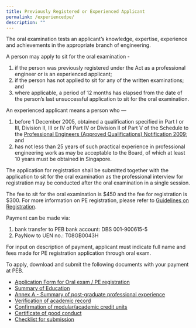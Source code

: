 ```yaml
---
title: Previously Registered or Experienced Applicant
permalink: /experiencedpe/
description: ""
---
```

The oral examination tests an applicant’s knowledge, expertise, experience and achievements in the appropriate branch of engineering.  
  
A person may apply to sit for the oral examination -
1. if the person was previously registered under the Act as a professional engineer or is an experienced applicant; 
2.  if the person has not applied to sit for any of the written examinations; and  
3.  where applicable, a period of 12 months has elapsed from the date of the person’s last unsuccessful application to sit for the oral examination.  

An experienced applicant means a person who —  
1. before 1 December 2005, obtained a qualification specified in Part I or III, Division II, III or IV of Part IV or Division II of Part V of the Schedule to the [Professional Engineers (Approved Qualifications) Notification 2009](/act-and-rules/); and  
2. has not less than 25 years of such practical experience in professional engineering work as may be acceptable to the Board, of which at least 10 years must be obtained in Singapore.  
  
The application for registration shall be submitted together with the application to sit for the oral examination as the professional interview for registration may be conducted after the oral examination in a single session.  
  
The fee to sit for the oral examination is $450 and the fee for registration is $300. For more information on PE registration, please refer to [Guidelines on Registration](/files/Downloads/Guidelines/RegistrationasPE.pdf).

Payment can be made via:
1. bank transfer to PEB bank account: DBS 001-900615-5
2. PayNow to UEN no.: T08GB0043H

For input on description of payment, applicant must indicate full name and fees made for PE registration application through oral exam.

To apply, download and submit the following documents with your payment at PEB.

* [Application Form for Oral exam / PE registration](https://go.gov.sg/oxu0z3)
* [Summary of Education](https://go.gov.sg/4erfoi)  
* [Annex A - Summary of post-graduate professional experience](https://go.gov.sg/ksbr0t)  
* [Verification of academic record](https://go.gov.sg/tct84m)  
* [Confirmation of modular/academic credit units](https://go.gov.sg/r9h1au)  
* [Certificate of good conduct](https://go.gov.sg/evosxf)  
* [Checklist for submission](/files/Experienced%20PE/oral_checklist.pdf)